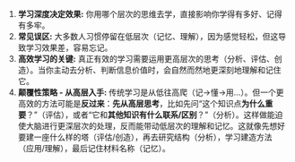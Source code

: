 
1. **学习深度决定效果:** 你用哪个层次的思维去学，直接影响你学得有多好、记得有多牢。
2. **常见误区:** 大多数人习惯停留在低层次（记忆、理解），因为感觉轻松，但这导致学习效果差，容易忘记。
3. **高效学习的关键:** 真正有效的学习需要运用更高层次的思考（分析、评估、创造）。当你主动去分析、判断信息价值时，会自然而然地更深刻地理解和记住它。
4. **颠覆性策略 - 从高层入手:** 传统学习是从低往高爬（记->懂->用...）。但一个更高效的方法可能是**反过来**：**先从高层思考**，比如先问“这个知识点**为什么重要**？”（评估），或者“它和**其他知识有什么联系/区别**？”（分析）。这样做能迫使大脑进行更深层次的处理，反而能带动低层次的理解和记忆。这就像先想好要建一座什么样的塔（评估/创造），再去研究结构（分析），学习建造方法（应用/理解），最后记住材料名称（记忆）。

